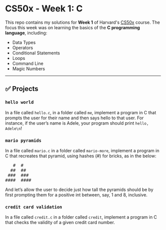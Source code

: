 # CS50x - Week 1: C

This repo contains my solutions for **Week 1** of Harvard's [CS50x](https://pll.harvard.edu/course/cs50-introduction-computer-science) course. The focus this week was on learning the basics of the **C programming language**, including:

- Data Types
- Operators
- Conditional Statements
- Loops
- Command Line
- Magic Numbers

---

## ✅ Projects

### `hello world`

In a file called `hello.c`, in a folder called `me`, implement a program in C that prompts the user for their name and then says hello to that user. For instance, if the user’s name is Adele, your program should print `hello, Adele\n`!

### `mario pyramids`

In a file called `mario.c` in a folder called `mario-more`, implement a program in C that recreates that pyramid, using hashes (#) for bricks, as in the below:
<pre>
   #  #
  ##  ##
 ###  ###
####  ####
</pre>
And let’s allow the user to decide just how tall the pyramids should be by first prompting them for a positive int between, say, 1 and 8, inclusive.

### `credit card validation`

In a file called `credit.c` in a folder called `credit`, implement a program in C that checks the validity of a given credit card number.
